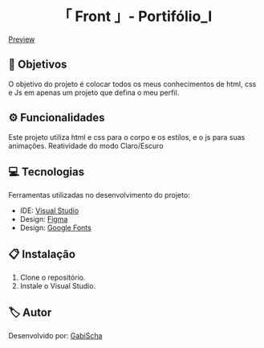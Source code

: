 <h1 align="center">「 Front 」- Portifólio_Ⅰ</h1>

<a href="https://gabischa.github.io/Front_Projeto_Portifolio/">Preview</a>


<h2 id=objective>📌 Objetivos</h2>

O objetivo do projeto é colocar todos os meus conhecimentos de html, css e Js em apenas um projeto que defina o meu perfil.

<h2 id=features>⚙️ Funcionalidades </h2>

Este projeto utiliza html e css para o corpo e os estilos, e o js para suas animações.
Reatividade do modo Claro/Escuro

<h2 id=technology>💻 Tecnologias</h2>

Ferramentas utilizadas no desenvolvimento do projeto:

- IDE: <a href="https://visualstudio.microsoft.com/downloads/">Visual Studio</a>
- Design: <a href="https://www.figma.com/design/r1rhlxTBhsdYBCtNJeqRmH/Portif%C3%B3lio?node-id=0-1&t=n0EchMG1PLRVoXH8-1">Figma</a>
- Design: <a href="https://fonts.google.com/">Google Fonts</a>


<h2 id=installation>📋 Instalação</h2>

1. Clone o repositório.
3. Instale o  Visual Studio.


<h2 id=author>🏷️ Autor</h2>

Desenvolvido por: <a href="https://www.linkedin.com/in/gabrielaschaper/" target="_blank">GabiScha</a>




